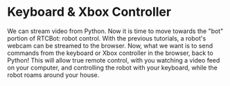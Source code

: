 # Keyboard & Xbox Controller

We can stream video from Python. Now it is time to move towards the "bot" portion of RTCBot: robot control. With the previous tutorials, a robot's webcam can be streamed to
the browser. Now, what we want is to send commands from the keyboard or Xbox controller
in the browser, back to Python! This will allow true remote control, with you watching a video feed on your computer, and controlling the robot with your keyboard, while the robot roams around your house.
